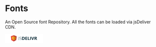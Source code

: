 # Fonts

An Open Source font Repository. All the fonts can be loaded via jsDeliver CDN.

<a href="https://www.jsdelivr.com/github">

<img src=".github/jsDeliver-badge.png" height="30px"/>

</a>
